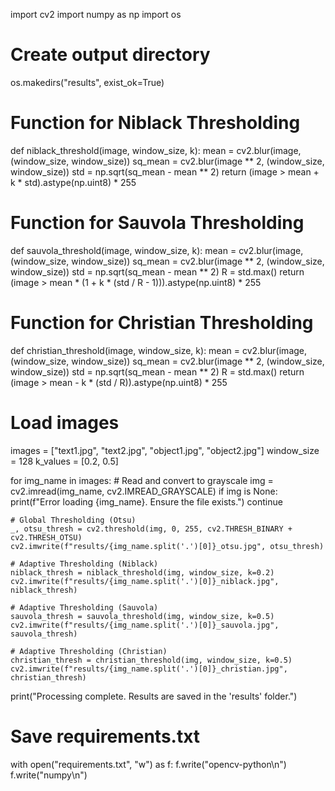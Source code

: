 import cv2
import numpy as np
import os

# Create output directory
os.makedirs("results", exist_ok=True)

# Function for Niblack Thresholding
def niblack_threshold(image, window_size, k):
    mean = cv2.blur(image, (window_size, window_size))
    sq_mean = cv2.blur(image ** 2, (window_size, window_size))
    std = np.sqrt(sq_mean - mean ** 2)
    return (image > mean + k * std).astype(np.uint8) * 255

# Function for Sauvola Thresholding
def sauvola_threshold(image, window_size, k):
    mean = cv2.blur(image, (window_size, window_size))
    sq_mean = cv2.blur(image ** 2, (window_size, window_size))
    std = np.sqrt(sq_mean - mean ** 2)
    R = std.max()
    return (image > mean * (1 + k * (std / R - 1))).astype(np.uint8) * 255

# Function for Christian Thresholding
def christian_threshold(image, window_size, k):
    mean = cv2.blur(image, (window_size, window_size))
    sq_mean = cv2.blur(image ** 2, (window_size, window_size))
    std = np.sqrt(sq_mean - mean ** 2)
    R = std.max()
    return (image > mean - k * (std / R)).astype(np.uint8) * 255

# Load images
images = ["text1.jpg", "text2.jpg", "object1.jpg", "object2.jpg"]
window_size = 128
k_values = [0.2, 0.5]

for img_name in images:
    # Read and convert to grayscale
    img = cv2.imread(img_name, cv2.IMREAD_GRAYSCALE)
    if img is None:
        print(f"Error loading {img_name}. Ensure the file exists.")
        continue

    # Global Thresholding (Otsu)
    _, otsu_thresh = cv2.threshold(img, 0, 255, cv2.THRESH_BINARY + cv2.THRESH_OTSU)
    cv2.imwrite(f"results/{img_name.split('.')[0]}_otsu.jpg", otsu_thresh)

    # Adaptive Thresholding (Niblack)
    niblack_thresh = niblack_threshold(img, window_size, k=0.2)
    cv2.imwrite(f"results/{img_name.split('.')[0]}_niblack.jpg", niblack_thresh)

    # Adaptive Thresholding (Sauvola)
    sauvola_thresh = sauvola_threshold(img, window_size, k=0.5)
    cv2.imwrite(f"results/{img_name.split('.')[0]}_sauvola.jpg", sauvola_thresh)

    # Adaptive Thresholding (Christian)
    christian_thresh = christian_threshold(img, window_size, k=0.5)
    cv2.imwrite(f"results/{img_name.split('.')[0]}_christian.jpg", christian_thresh)

print("Processing complete. Results are saved in the 'results' folder.")

# Save requirements.txt
with open("requirements.txt", "w") as f:
    f.write("opencv-python\n")
    f.write("numpy\n")
